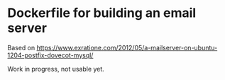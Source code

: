 Dockerfile for building an email server
=======================================

Based on https://www.exratione.com/2012/05/a-mailserver-on-ubuntu-1204-postfix-dovecot-mysql/

Work in progress, not usable yet.
